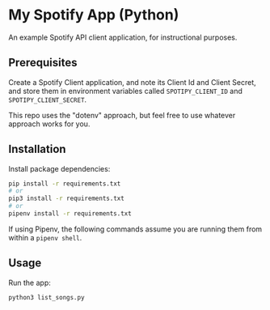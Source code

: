 
# My Spotify App (Python)

An example Spotify API client application, for instructional purposes.

## Prerequisites

Create a Spotify Client application, and note its Client Id and Client Secret, and store them in environment variables called `SPOTIPY_CLIENT_ID` and `SPOTIPY_CLIENT_SECRET`.

This repo uses the "dotenv" approach, but feel free to use whatever approach works for you.

## Installation

Install package dependencies:

```sh
pip install -r requirements.txt
# or
pip3 install -r requirements.txt
# or
pipenv install -r requirements.txt
```

If using Pipenv, the following commands assume you are running them from within a `pipenv shell`.

## Usage

Run the app:

```sh
python3 list_songs.py
```
